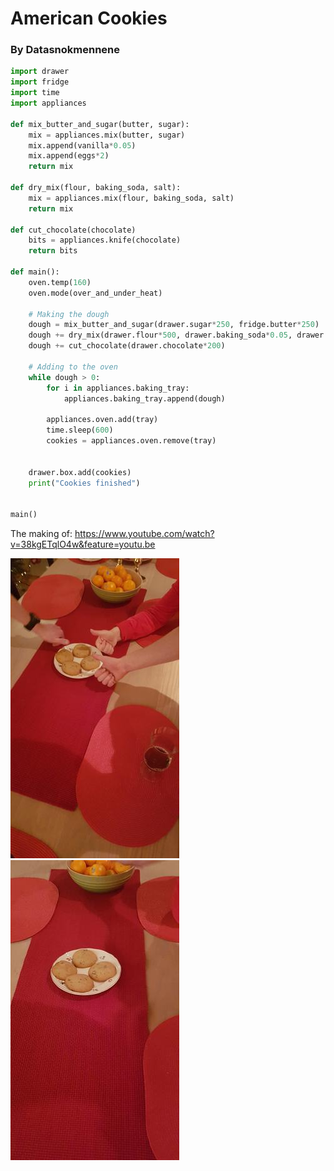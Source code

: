 # American Cookies
### By Datasnokmennene

```python
import drawer
import fridge
import time
import appliances	

def mix_butter_and_sugar(butter, sugar):
    mix = appliances.mix(butter, sugar)
    mix.append(vanilla*0.05)
    mix.append(eggs*2)
    return mix

def dry_mix(flour, baking_soda, salt):
    mix = appliances.mix(flour, baking_soda, salt)
    return mix

def cut_chocolate(chocolate)
    bits = appliances.knife(chocolate)
    return bits

def main():
    oven.temp(160)
    oven.mode(over_and_under_heat)

    # Making the dough
    dough = mix_butter_and_sugar(drawer.sugar*250, fridge.butter*250)
    dough += dry_mix(drawer.flour*500, drawer.baking_soda*0.05, drawer.salt*0.05)
    dough += cut_chocolate(drawer.chocolate*200)

    # Adding to the oven
    while dough > 0:
        for i in appliances.baking_tray:
            appliances.baking_tray.append(dough)

        appliances.oven.add(tray)
        time.sleep(600)
        cookies = appliances.oven.remove(tray)
    
    
    drawer.box.add(cookies)
    print("Cookies finished")


main()
```

The making of: https://www.youtube.com/watch?v=38kgETqlO4w&feature=youtu.be

![cookies](cookies_datasnokmennene.jpg)
![evaluation](evaluation_datasnokmennene.jpg)
